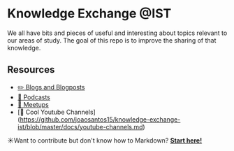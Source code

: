 # Knowledge Exchange @IST

We all have bits and pieces of useful and interesting about topics relevant to our areas of study. The goal of this repo is to improve the sharing of that knowledge.

## Resources

- [✏️ Blogs and Blogposts](https://github.com/joaosantos15/knowledge-exchange-ist/blob/master/docs/blogs.md)
- [🎤 Podcasts](https://github.com/joaosantos15/knowledge-exchange-ist/blob/master/docs/podcasts.md)
- [🚀 Meetups](https://github.com/joaosantos15/knowledge-exchange-ist/blob/master/docs/meetups.md)
- [🎥 Cool Youtube Channels] (https://github.com/joaosantos15/knowledge-exchange-ist/blob/master/docs/youtube-channels.md)


☀️Want to contribute but don't know how to Markdown? [**Start here!**](https://www.markdowntutorial.com)
